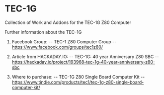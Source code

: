 # TEC-1G
Collection of Work and Addons for the TEC-1G Z80 Computer

Further information about the TEC-1G
1) Facebook Group:
   -- TEC-1 Z80 Computer Group
   -- https://www.facebook.com/groups/tec1z80/
   
3) Article from HACKADAY.IO:
   -- TEC-1G: 40 year Anniversary Z80 SBC
   -- https://hackaday.io/project/193968-tec-1g-40-year-anniversary-z80-sbc
   
5) Where to purchase:
   -- TEC-1G Z80 Single Board Computer Kit
   -- https://www.tindie.com/products/tec1/tec-1g-z80-single-board-computer-kit/

